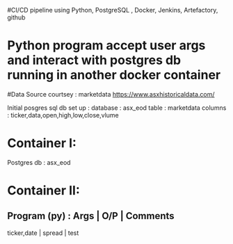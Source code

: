 #CI/CD pipeline using Python, PostgreSQL , Docker, Jenkins, Artefactory, github

# Python program accept user args and interact with postgres db running in another docker container

 
#Data Source courtsey : marketdata https://www.asxhistoricaldata.com/

Initial posgres sql db set up : 
   database : asx_eod
   table    : marketdata 
   columns  : ticker,data,open,high,low,close,vlume
   
   
# Container I:
   Postgres db : asx_eod
     
# Container II:
  Program (py) :
   Args                     |    O/P       |     Comments
   -------------------------------------------------------------
   ticker,date              |   spread     |      test
   

  
   
   





